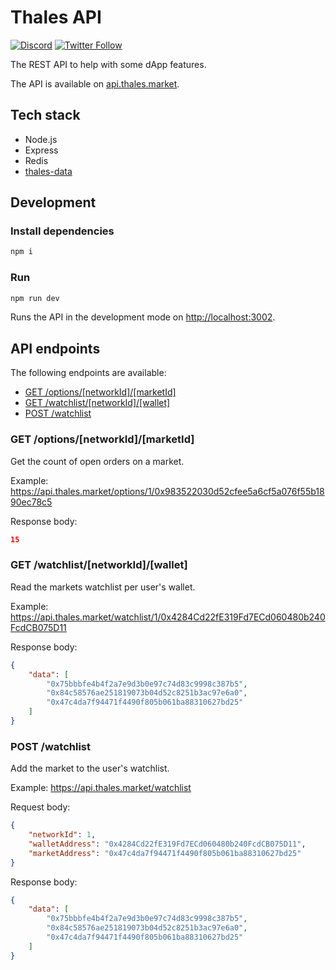 # Thales API

[![Discord](https://img.shields.io/discord/906484044915687464.svg?color=768AD4&label=discord&logo=https%3A%2F%2Fdiscordapp.com%2Fassets%2F8c9701b98ad4372b58f13fd9f65f966e.svg)](https://discord.com/invite/rB3AWKwACM)
[![Twitter Follow](https://img.shields.io/twitter/follow/thalesmarket.svg?label=thalesmarket&style=social)](https://twitter.com/thalesmarket)

The REST API to help with some dApp features.

The API is available on [api.thales.market](https://api.thales.market).

## Tech stack

-   Node.js
-   Express
-   Redis
-   [thales-data](https://github.com/thales-markets/thales-data)

## Development

### Install dependencies

```bash
npm i
```

### Run

```bash
npm run dev
```

Runs the API in the development mode on [http://localhost:3002](http://localhost:3002).

## API endpoints

The following endpoints are available:

-   [GET /options/[networkId]/[marketId]](#get-optionsnetworkidmarketid)
-   [GET /watchlist/[networkId]/[wallet]](#get-watchlistnetworkidwallet)
-   [POST /watchlist](#post-watchlist)

### GET /options/[networkId]/[marketId]

Get the count of open orders on a market.

Example: https://api.thales.market/options/1/0x983522030d52cfee5a6cf5a076f55b1890ec78c5

Response body:

```json
15
```

### GET /watchlist/[networkId]/[wallet]

Read the markets watchlist per user's wallet.

Example: https://api.thales.market/watchlist/1/0x4284Cd22fE319Fd7ECd060480b240FcdCB075D11

Response body:

```json
{
    "data": [
        "0x75bbbfe4b4f2a7e9d3b0e97c74d83c9998c387b5",
        "0x84c58576ae251819073b04d52c8251b3ac97e6a0",
        "0x47c4da7f94471f4490f805b061ba88310627bd25"
    ]
}
```

### POST /watchlist

Add the market to the user's watchlist.

Example: https://api.thales.market/watchlist

Request body:

```json
{
    "networkId": 1,
    "walletAddress": "0x4284Cd22fE319Fd7ECd060480b240FcdCB075D11",
    "marketAddress": "0x47c4da7f94471f4490f805b061ba88310627bd25"
}
```

Response body:

```json
{
    "data": [
        "0x75bbbfe4b4f2a7e9d3b0e97c74d83c9998c387b5",
        "0x84c58576ae251819073b04d52c8251b3ac97e6a0",
        "0x47c4da7f94471f4490f805b061ba88310627bd25"
    ]
}
```
